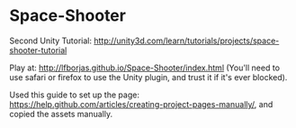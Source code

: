 # Space-Shooter

Second Unity Tutorial: http://unity3d.com/learn/tutorials/projects/space-shooter-tutorial

Play at: http://lfborjas.github.io/Space-Shooter/index.html
(You'll need to use safari or firefox to use the Unity plugin, and trust it if it's ever blocked).

Used this guide to set up the page: https://help.github.com/articles/creating-project-pages-manually/,
and copied the assets manually.
